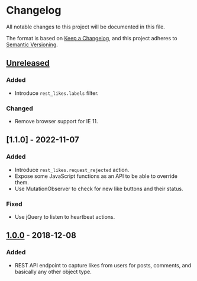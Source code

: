 # Changelog
All notable changes to this project will be documented in this file.

The format is based on [Keep a Changelog](https://keepachangelog.com/en/1.0.0/),
and this project adheres to [Semantic Versioning](https://semver.org/spec/v2.0.0.html).

## [Unreleased]

### Added
* Introduce `rest_likes.labels` filter.

### Changed
* Remove browser support for IE 11.

## [1.1.0] - 2022-11-07

### Added
* Introduce `rest_likes.request_rejected` action.
* Expose some JavaScript functions as an API to be able to override them.
* Use MutationObserver to check for new like buttons and their status.

### Fixed
* Use jQuery to listen to heartbeat actions.

## [1.0.0] - 2018-12-08

### Added
* REST API endpoint to capture likes from users for posts, comments, and basically any other object type.

[Unreleased]: https://github.com/wearerequired/rest-likes/compare/1.1.0...HEAD
[1.0.0]: https://github.com/wearerequired/rest-likes/compare/1.0.0...1.1.0
[1.0.0]: https://github.com/wearerequired/rest-likes/compare/a7da73ada3...1.0.0
